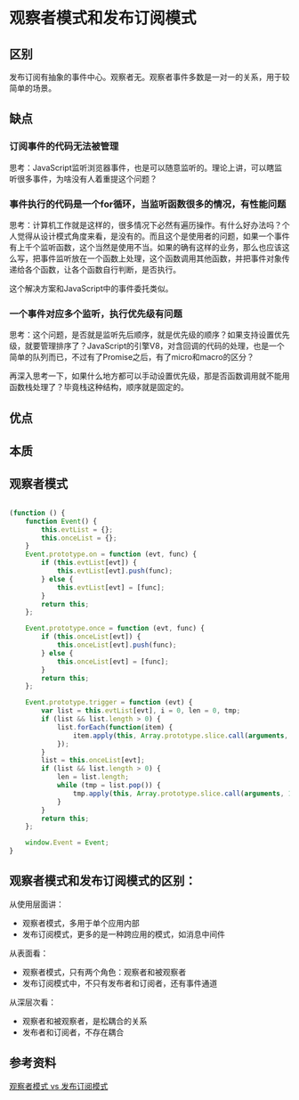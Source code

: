 # 观察者模式和发布订阅模式

## 区别

发布订阅有抽象的事件中心。观察者无。观察者事件多数是一对一的关系，用于较简单的场景。

## 缺点

### 订阅事件的代码无法被管理

思考：JavaScript监听浏览器事件，也是可以随意监听的。理论上讲，可以瞎监听很多事件，为啥没有人着重提这个问题？

### 事件执行的代码是一个for循环，当监听函数很多的情况，有性能问题

思考：计算机工作就是这样的，很多情况下必然有遍历操作。有什么好办法吗？个人觉得从设计模式角度来看，是没有的。而且这个是使用者的问题，如果一个事件有上千个监听函数，这个当然是使用不当。如果的确有这样的业务，那么也应该这么写，把事件监听放在一个函数上处理，这个函数调用其他函数，并把事件对象传递给各个函数，让各个函数自行判断，是否执行。

这个解决方案和JavaScript中的事件委托类似。

### 一个事件对应多个监听，执行优先级有问题

思考：这个问题，是否就是监听先后顺序，就是优先级的顺序？如果支持设置优先级，就要管理排序了？JavaScript的引擎V8，对含回调的代码的处理，也是一个简单的队列而已，不过有了Promise之后，有了micro和macro的区分？

再深入思考一下，如果什么地方都可以手动设置优先级，那是否函数调用就不能用函数栈处理了？毕竟栈这种结构，顺序就是固定的。

## 优点

## 本质

## 观察者模式

```` javascript

(function () {
    function Event() {
        this.evtList = {};
        this.onceList = {};
    }
    Event.prototype.on = function (evt, func) {
        if (this.evtList[evt]) {
            this.evtList[evt].push(func);
        } else {
            this.evtList[evt] = [func];
        }
        return this;
    };

    Event.prototype.once = function (evt, func) {
        if (this.onceList[evt]) {
            this.onceList[evt].push(func);
        } else {
            this.onceList[evt] = [func];
        }
        return this;
    };

    Event.prototype.trigger = function (evt) {
        var list = this.evtList[evt], i = 0, len = 0, tmp;
        if (list && list.length > 0) {
            list.forEach(function(item) {
                item.apply(this, Array.prototype.slice.call(arguments, 1));
            });
        }
        list = this.onceList[evt];
        if (list && list.length > 0) {
            len = list.length;
            while (tmp = list.pop()) {
                tmp.apply(this, Array.prototype.slice.call(arguments, 1));
            }
        }
        return this;
    };

    window.Event = Event;
}
````


## 观察者模式和发布订阅模式的区别：

从使用层面讲：
- 观察者模式，多用于单个应用内部
- 发布订阅模式，更多的是一种跨应用的模式，如消息中间件

从表面看：
- 观察者模式，只有两个角色：观察者和被观察者
- 发布订阅模式中，不只有发布者和订阅者，还有事件通道

从深层次看：
- 观察者和被观察者，是松耦合的关系
- 发布者和订阅者，不存在耦合


## 参考资料

[观察者模式 vs 发布订阅模式](https://zhuanlan.zhihu.com/p/51357583)
